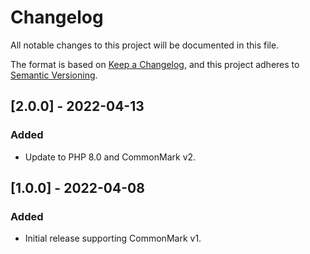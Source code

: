 # Changelog

All notable changes to this project will be documented in this file.

The format is based on [Keep a Changelog](https://keepachangelog.com/en/1.0.0/),
and this project adheres to [Semantic Versioning](https://semver.org/spec/v2.0.0.html).

## [2.0.0] - 2022-04-13

### Added

- Update to PHP 8.0 and CommonMark v2.

## [1.0.0] - 2022-04-08

### Added

- Initial release supporting CommonMark v1.
